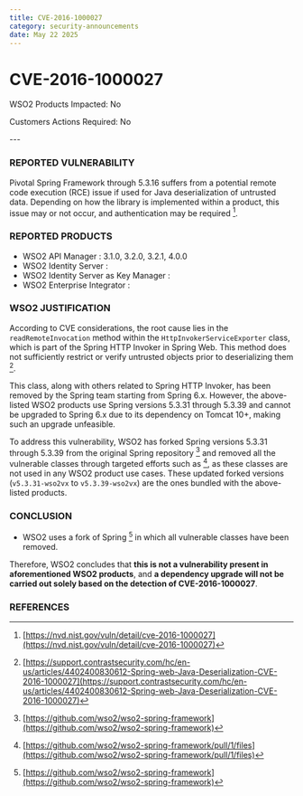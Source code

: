 ```yaml
---
title: CVE-2016-1000027
category: security-announcements
date: May 22 2025
---
```


# CVE-2016-1000027

<p class="doc-info">WSO2 Products Impacted: No</p>
<p class="doc-info">Customers Actions Required: No</p>
---

### REPORTED VULNERABILITY
Pivotal Spring Framework through 5.3.16 suffers from a potential remote code execution (RCE) issue if used for Java deserialization of untrusted data. Depending on how the library is implemented within a product, this issue may or not occur, and authentication may be required [^1].

### REPORTED PRODUCTS
* WSO2 API Manager : 3.1.0, 3.2.0, 3.2.1, 4.0.0
* WSO2 Identity Server : 
* WSO2 Identity Server as Key Manager :
* WSO2 Enterprise Integrator : 


### WSO2 JUSTIFICATION
According to CVE considerations, the root cause lies in the `readRemoteInvocation` method within the `HttpInvokerServiceExporter` class, which is part of the Spring HTTP Invoker in Spring Web. This method does not sufficiently restrict or verify untrusted objects prior to deserializing them [^2].

This class, along with others related to Spring HTTP Invoker, has been removed by the Spring team starting from Spring 6.x. However, the above-listed WSO2 products use Spring versions 5.3.31 through 5.3.39 and cannot be upgraded to Spring 6.x due to its dependency on Tomcat 10+, making such an upgrade unfeasible.

To address this vulnerability, WSO2 has forked Spring versions 5.3.31 through 5.3.39 from the original Spring repository [^3] and removed all the vulnerable classes through targeted efforts such as [^4], as these classes are not used in any WSO2 product use cases. These updated forked versions (`v5.3.31-wso2vx` to `v5.3.39-wso2vx`) are the ones bundled with the above-listed products.

### CONCLUSION
- WSO2 uses a fork of Spring [^3] in which all vulnerable classes have been removed.

Therefore, WSO2 concludes that **this is not a vulnerability present in aforementioned WSO2 products**, and **a dependency upgrade will not be carried out solely based on the detection of CVE-2016-1000027**.


### REFERENCES
[^1]: [https://nvd.nist.gov/vuln/detail/cve-2016-1000027](https://nvd.nist.gov/vuln/detail/cve-2016-1000027)
[^2]: [https://support.contrastsecurity.com/hc/en-us/articles/4402400830612-Spring-web-Java-Deserialization-CVE-2016-1000027](https://support.contrastsecurity.com/hc/en-us/articles/4402400830612-Spring-web-Java-Deserialization-CVE-2016-1000027)
[^3]: [https://github.com/wso2/wso2-spring-framework](https://github.com/wso2/wso2-spring-framework)
[^4]: [https://github.com/wso2/wso2-spring-framework/pull/1/files](https://github.com/wso2/wso2-spring-framework/pull/1/files)